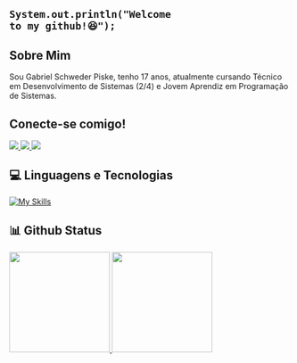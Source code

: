 ## <code>System.out.println("Welcome to my github!😆");</code>

## Sobre Mim
Sou Gabriel Schweder Piske, tenho 17 anos, atualmente cursando Técnico em Desenvolvimento de Sistemas (2/4) e Jovem Aprendiz em Programação de Sistemas.

## Conecte-se comigo!
<div> 
  <a href="mailto:gabriel.piske07@gmail.com">
    <img src="https://img.shields.io/badge/-Gmail-%23333?style=for-the-badge&logo=gmail&logoColor=white" target="_blank">
  </a>
  <a href="https://www.linkedin.com/in/gabriel-piske" target="_blank">
    <img src="https://img.shields.io/badge/-LinkedIn-%230077B5?style=for-the-badge&logo=linkedin&logoColor=white" target="_blank">
  </a>
  <a href="https://www.instagram.com/gabriel.piske07" target="_blank">
    <img src="https://img.shields.io/badge/-Instagram-%23E4405F?style=for-the-badge&logo=instagram&logoColor=white" target="_blank">
  </a>
</div>

## 💻 Linguagens e Tecnologias
  [![My Skills](https://skillicons.dev/icons?i=java,mysql,git,vscode&theme=dark)](https://skillicons.dev)

## 📊 Github Status
<table>
 <a href="https://github.com/gabrielpiske">
  <img height="180em" src="https://github-readme-stats.vercel.app/api?username=gabrielpiske&show_icons=true&theme=transparent&include_all_commits=true&count_private=true"/>
  <img height="180em" src="https://github-readme-stats.vercel.app/api/top-langs/?username=gabrielpiske&layout=compact&langs_count=6&theme=transparent"/>
</table>
